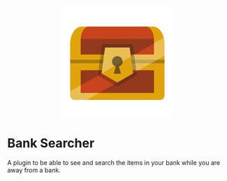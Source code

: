 <p align="center"><img src="icon.png"></p>

# Bank Searcher
A plugin to be able to see and search the items in your bank while you are away from a bank.
